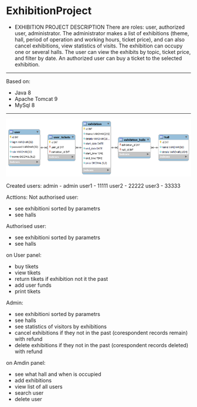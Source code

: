 # ExhibitionProject
- EXHIBITION PROJECT DESCRIPTION 
There are roles: user, authorized user, administrator.
The administrator makes a list of exhibitions (theme, hall, period of operation and working hours, ticket price), and can also cancel exhibitions, view statistics of visits. The exhibition can occupy one or several halls.
The user can view the exhibits by topic, ticket price, and filter by date.
An authorized user can buy a ticket to the selected exhibition.
-----------------------
Based on:
- Java 8
- Apache Tomcat 9
- MySql 8
-----------------------
![DB scheme](ExhibitionDBModel.png)

Created users:
admin - admin
user1 - 11111
user2 - 22222
user3 - 33333

Acttions:
Not authorised user:
- see exhibitionі sorted by parametrs
- see halls

Authorised user:
- see exhibitionі sorted by parametrs
- see halls

on User panel:
- buy tikets
- view tikets
- return tikets if exhibition not it the past
- add user funds
- print tikets

Admin:
- see exhibitionі sorted by parametrs
- see halls
- see statistics of visitors by exhibitions
- cancel exhibitions if they not in the past (corespondent records remain) with refund
- delete exhibitions if they not in the past (corespondent records deleted) with refund

on Amdin panel:
- see what hall and when is occupied
- add exhibitions
- view list of all users
- search user
- delete user


